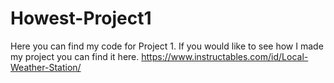 # Howest-Project1
Here you can find my code for Project 1. If you would like to see how I made my project you can find it here. https://www.instructables.com/id/Local-Weather-Station/
